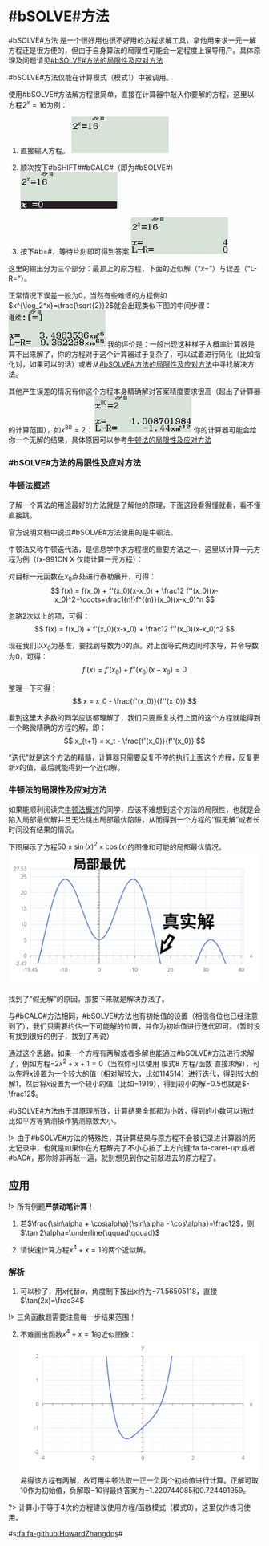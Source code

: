 # #bSOLVE#方法

#bSOLVE#方法 是一个很好用也很不好用的方程求解工具，拿他用来求一元一解方程还是很方便的，但由于自身算法的局限性可能会一定程度上误导用户。具体原理及问题请见[#bSOLVE#方法的局限性及应对方法](#solve方法的局限性及应对方法)

#bSOLVE#方法仅能在计算模式（模式1）中被调用。

使用#bSOLVE#方法解方程很简单，直接在计算器中敲入你要解的方程，这里以方程$2^x=16$为例：

1. 直接输入方程。
![](./assets/img/Snipaste_2022-12-03_17-07-12.png)

2. 顺次按下#bSHIFT##bCALC#（即为#bSOLVE#）
![](./assets/img/Snipaste_2022-12-03_17-08-53.png)

3. 按下#b=#，等待片刻即可得到答案
![](./assets/img/Snipaste_2022-12-03_17-09-58.png)

这里的输出分为三个部分：最顶上的原方程，下面的近似解（“$x=$”）与误差（“$\textrm{L-R}=$”）。

正常情况下误差一般为0，当然有些难缠的方程例如$x^{\log_2^x}=\frac{\sqrt{2}}2$就会出现类似下图的中间步骤：
![](assets/img/Snipaste_2022-12-03_17-21-14.png)
我的评价是：一般出现这种样子大概率计算器是算不出来解了，你的方程对于这个计算器过于复杂了，可以试着进行简化（比如指化对，如果可以的话）或者从[#bSOLVE#方法的局限性及应对方法](#solve方法的局限性及应对方法)中寻找解决方法。

其他产生误差的情况有你这个方程本身精确解对答案精度要求很高（超出了计算器的计算范围），如$x^{80}=2$：
![](assets/img/Snipaste_2022-12-10_09-22-52.png)
你的计算器可能会给你一个无解的结果，具体原因可以参考[牛顿法的局限性及应对方法](#牛顿法的局限性及应对方法)

### #bSOLVE#方法的局限性及应对方法

### 牛顿法概述

了解一个算法的用途最好的方法就是了解他的原理，下面这段看得懂就看，看不懂直接跳。

官方说明文档中说过#bSOLVE#方法使用的是牛顿法。

牛顿法又称牛顿迭代法，是信息学中求方程根的重要方法之一，这里以计算一元方程为例（fx-991CN X 仅能计算一元方程）：

对目标一元函数在$x_0$点处进行泰勒展开，可得：
$$
f(x) = f(x_0) + f'(x_0)(x-x_0) + \frac12 f''(x_0)(x-x_0)^2+\cdots+\frac1{n!}f^{(n)}(x_0)(x-x_0)^n
$$

忽略$2$次以上的项，可得：
$$
f(x) = f(x_0) + f'(x_0)(x-x_0) + \frac12 f''(x_0)(x-x_0)^2
$$

现在我们以$x_0$为基准，要找到导数为$0$的点。对上面等式两边同时求导，并令导数为$0$，可得：
$$
f'(x) = f'(x_0) + f''(x_0)(x-x_0) = 0
$$

整理一下可得：
$$
x = x_0 - \frac{f'(x_0)}{f''(x_0)}
$$

看到这里大多数的同学应该都理解了，我们只要重复执行上面的这个方程就能得到一个略微精确的方程的解，即：
$$
x_{t+1} = x_t - \frac{f'(x_0)}{f''(x_0)}
$$

“迭代”就是这个方法的精髓，计算器只需要反复不停的执行上面这个方程，反复更新$x$的值，最后就能得到一个近似解。


### 牛顿法的局限性及应对方法

如果能顺利阅读完[牛顿法概述](#牛顿法概述)的同学，应该不难想到这个方法的局限性，也就是会陷入局部最优解并且无法跳出局部最优陷阱，从而得到一个方程的“假无解”或者长时间没有结果的情况。

下图展示了方程$50\times \sin(x)^2 \times \cos(x)$的图像和可能的局部最优情况。
![](assets/img/Newtonian-limitation.svg)

找到了“假无解”的原因，那接下来就是解决办法了。

与#bCALC#方法相同，#bSOLVE#方法也有初始值的设置（相信各位也已经注意到了），我们只需要约估一下可能解的位置，并作为初始值进行迭代即可。（暂时没有找到很好的例子，找到了再说）

通过这个思路，如果一个方程有两解或者多解也能通过#bSOLVE#方法进行求解了，例如方程$-2x^2+x+1=0$（当然你可以使用 模式8 方程/函数 直接求解），可以先将$x$设置为一个较大的值（相对解较大，比如$114514$）进行迭代，得到较大的解$1$，然后将$x$设置为一个较小的值（比如$-1919$），得到较小的解$-0.5$也就是$-\frac12$。

#bSOLVE#方法由于其原理所致，计算结果全部都为小数，得到的小数可以通过比如平方等猜测操作猜测原数大小。

!> 由于#bSOLVE#方法的特殊性，其计算结果与原方程不会被记录进计算器的历史记录中，也就是如果你在方程解完了不小心按了上方向键:fa fa-caret-up:或者#bAC#，那你除非再敲一遍，就别想见到你之前敲进去的原方程了。

## 应用

!> 所有例题**严禁动笔计算**！

1. 若$\frac{\sin\alpha + \cos\alpha}{\sin\alpha - \cos\alpha}=\frac12$，则$\tan 2\alpha=\underline{\qquad\qquad}$

2. 请快速计算方程$x^4+x=1$的两个近似解。

### 解析

1. 可以秒了，用$x$代替$\alpha$，角度制下按出$x$约为$-71.56505118$，直接$\tan(2x)=\frac34$

!> 三角函数题需要注意每一步结果范围！

2. 不难画出函数$x^4+x=1$的近似图像：
![](./assets/img/x^4+x=1.svg)
易得该方程有两解，故可用牛顿法取一正一负两个初始值进行计算。正解可取$10$作为初始值，负解取$-10$得最终答案为$-1.220744085$和$0.724491959$。

?> 计算小于等于4次的方程建议使用方程/函数模式（模式8），这里仅作练习使用。


#s[:fa fa-github:HowardZhangdqs](https://github.com/Howardzhangdqs)#